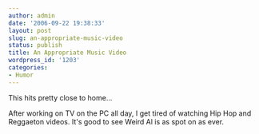 ```yaml
---
author: admin
date: '2006-09-22 19:38:33'
layout: post
slug: an-appropriate-music-video
status: publish
title: An Appropriate Music Video
wordpress_id: '1203'
categories:
- Humor
---
```


This hits pretty close to home...

After working on TV on the PC all day, I get tired of watching Hip Hop
and Reggaeton videos. It's good to see Weird Al is as spot on as ever.
